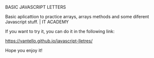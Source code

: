 BASIC JAVASCRIPT LETTERS

Basic aplicattion to practice arrays, arrays methods and some diferent Javascript stuff. | IT ACADEMY

If you want to try it, you can do it in the following link:

https://vantello.github.io/javascript-lletres/

Hope you enjoy it!

